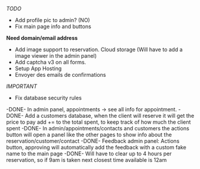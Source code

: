 *TODO*

- Add profile pic to admin? (NO)
- Fix main page info and buttons

**Need domain/email address**
- Add image support to reservation. Cloud storage (Will have to add a image viewer in the admin panel)
- Add captcha v3 on all forms.
- Setup App Hosting
- Envoyer des emails de confirmations

*IMPORTANT*
- Fix database security rules

-DONE- In admin panel, appointments -> see all info for appointment.
-DONE- Add a customers database, when the client will reserve it will get the price to pay add += to the total spent, to keep track of how much the client spent
-DONE- In admin/appointments/contacts and customers the actions button will open a panel like the other pages to show info about the reservation/customer/contact
-DONE- Feedback admin panel: Actions button, approving will automatically add the feedback with a custom fake name to the main page
-DONE- Will have to clear up to 4 hours per reservation, so if 9am is taken next closest time available is 12am